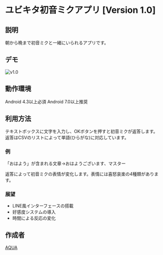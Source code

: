 ユビキタ初音ミクアプリ [Version 1.0]
====

## 説明
朝から晩まで初音ミクと一緒にいられるアプリです。

## デモ
![v1.0](https://github.com/Aqua-ix/Pictures/blob/YoubiMiku/v1.gif "v1.0")

## 動作環境
Android 4.3以上必須
Android 7.0以上推奨

## 利用方法
テキストボックスに文字を入力し、OKボタンを押すと初音ミクが返答します。
返答はCSVのリストによって単語(ひらがな)に対応しています。
### 例
「おはよう」が含まれる文章→おはようございます、マスター

返答によって初音ミクの表情が変化します。表情には喜怒哀楽の4種類があります。


### 展望
- LINE風インターフェースの搭載
- 好感度システムの導入
- 時間による反応の変化

## 作成者

[AQUA](https://github.com/Aqua-ix)
